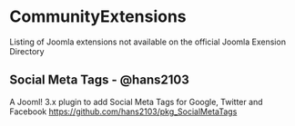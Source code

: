 # CommunityExtensions
Listing of Joomla extensions not available on the official Joomla Exension Directory


## Social Meta Tags - @hans2103
A Jooml! 3.x plugin to add Social Meta Tags for Google, Twitter and Facebook
https://github.com/hans2103/pkg_SocialMetaTags
